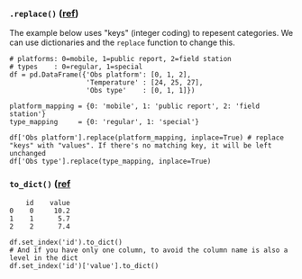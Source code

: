 ### `.replace()` ([ref](https://www.youtube.com/watch?v=31k53iHE-yw&list=PLQut5OXpV-0ir4IdllSt1iEZKTwFBa7kO&index=90))

The example below uses "keys" (integer coding) to repesent categories.
We can use dictionaries and the `replace` function to change this.

```
# platforms: 0=mobile, 1=public report, 2=field station
# types    : 0=regular, 1=special
df = pd.DataFrame({'Obs platform': [0, 1, 2],
                   'Temperature' : [24, 25, 27],
                   'Obs type'    : [0, 1, 1]})

platform_mapping = {0: 'mobile', 1: 'public report', 2: 'field station'}
type_mapping     = {0: 'regular', 1: 'special'}

df['Obs platform'].replace(platform_mapping, inplace=True) # replace "keys" with "values". If there's no matching key, it will be left unchanged
df['Obs type'].replace(type_mapping, inplace=True)
```

### `to_dict()` ([ref](https://stackoverflow.com/a/18695700)
```
    id    value
0    0     10.2
1    1      5.7
2    2      7.4

df.set_index('id').to_dict()
# And if you have only one column, to avoid the column name is also a level in the dict
df.set_index('id')['value'].to_dict()
```
